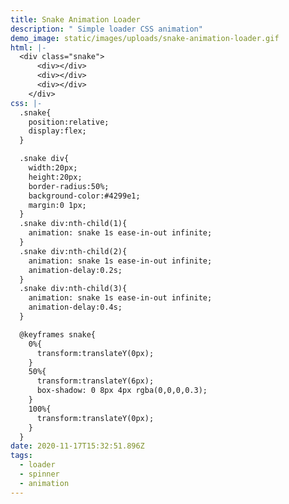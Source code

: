 ```yaml
---
title: Snake Animation Loader
description: " Simple loader CSS animation"
demo_image: static/images/uploads/snake-animation-loader.gif
html: |-
  <div class="snake">
      <div></div>
      <div></div>
      <div></div>
    </div>
css: |-
  .snake{
    position:relative;
    display:flex;
  }

  .snake div{
    width:20px;
    height:20px;
    border-radius:50%;
    background-color:#4299e1;
    margin:0 1px;
  }
  .snake div:nth-child(1){
    animation: snake 1s ease-in-out infinite;
  }
  .snake div:nth-child(2){
    animation: snake 1s ease-in-out infinite;
    animation-delay:0.2s;
  }
  .snake div:nth-child(3){
    animation: snake 1s ease-in-out infinite;
    animation-delay:0.4s;
  }

  @keyframes snake{
    0%{
      transform:translateY(0px);
    }
    50%{
      transform:translateY(6px);
      box-shadow: 0 8px 4px rgba(0,0,0,0.3);
    }
    100%{
      transform:translateY(0px);
    }
  }
date: 2020-11-17T15:32:51.896Z
tags:
  - loader
  - spinner
  - animation
---
```

